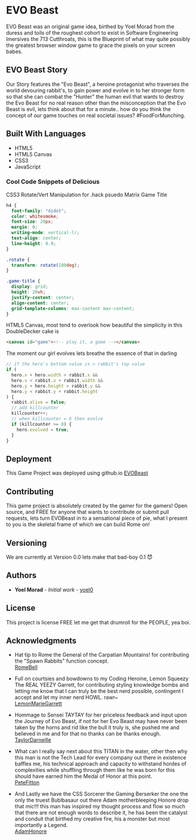 # EVO Beast

EVO Beast was an original game idea, birthed by Yoel Morad from the duress and toils of the roughest cohort to exist in Software Engineering Imersives the 713 Cutthroats, this is the Blueprint of what may quite possibly the greatest browser window game to grace the pixels on your screen babes.

## EVO Beast Story

Our Story features the "Evo Beast", a heroine protagonist who traverses the world devouring rabbit's, to gain power and evolve in to her stronger form so that she can combat the "Hunter" the human evil that wants to destroy the Evo Beast for no real reason other than the misconception that the Evo Beast is evil, lets think about that for a minute..
how do you think the concept of our game touches on real societal issues? #FoodForMunching.

## Built With Languages

- HTML5
- HTML5 Canvas
- CSS3
- JavaScript

### Cool Code Snippets of Delicious

CSS3 Rotate/Vert Manipulation for .hack psuedo Matrix Game Title

```css
h4 {
  font-family: "didot";
  color: whitesmoke;
  font-size: 20px;
  margin: 0;
  writing-mode: vertical-lr;
  text-align: center;
  line-height: 0.9;
}

.rotate {
  transform: rotate(180deg);
}

.game-title {
  display: grid;
  height: 20vh;
  justify-content: center;
  align-content: center;
  grid-template-columns: max-content max-content;
}
```

HTML5 Canvas, most tend to overlook how beautiful the simplicity in this DoubleDecker cake is

```html
<canvas id="game"><!-- play it, a game --></canvas>
```

The moment our girl evolves lets breathe the essence of that in darling

```javascript
// if the hero's bottom value is > rabbit's top value
if (
  hero.x + hero.width > rabbit.x &&
  hero.x < rabbit.x + rabbit.width &&
  hero.y + hero.height > rabbit.y &&
  hero.y < rabbit.y + rabbit.height
) {
  rabbit.alive = false;
  // add killcounter
  killcounter++;
  // when killcounter = 8 then evolve
  if (killcounter >= 8) {
    hero.evolved = true;
  }
}
```

## Deployment

This Game Project was deployed using github.io [EVOBeast](https://yoel0.github.io/Project-One-EVOBeast/)

## Contributing

This game project is absolutely created by the gamer for the gamers! Open source, and FREE for anyone that wants to contribute or submit pull requests, lets turn EVOBeast in to a sensational piece of pie, what I present to you is the skeletal frame of which we can build Rome on!

## Versioning

We are currently at Version 0.0 lets make that bad-boy 0.1 😈

## Authors

- **Yoel Morad** - _Initial work_ - [yoel0](https://github.com/yoel0)

## License

This project is license FREE let me get that drumroll for the PEOPLE, yea boi.

## Acknowledgments

- Hat tip to Rome the General of the Carpatian Mountains! for contributing the "Spawn Rabbits" function concept.<br />
  [RomeBell](https://github.com/romebell)

- Full on courtsies and bowdowns to my Coding Heroine, Lemon Squeezy The REAL YEEZY Garrett, for contributing styling knowledge bombs and letting me know that I can truly be the best nerd possible, contingent I accept and let my inner nerd HOWL. rawr~ <br />
  [LemonMarieGarrett](https://github.com/egarrett94)

- Hommage to Sensei TAYTAY for her priceless feedback and input upon the Journey of Evo Beast, if not for her Evo Beast may have never been taken by the horns and rid like the bull it truly is, she pushed me and believed in me and for that no thanks can be thanks enough.<br />
  [TaylorDarneille](https://github.com/TaylorDarneille)

- What can I really say next about this TITAN in the water, other then why this man is not the Tech Lead for every company out there in existence baffles me, his technical approach and capacity to withstand hordes of complexities while shuffling through them like he was born for this should have earned him the Medal of Honor at this point.<br />
  [PeteFitton](https://github.com/petefitton)

- And Lastly we have the CSS Sorcerer the Gaming Berserker the one the only the truest Bublbasaur out there Adam motherbleeping Honore drop that mic!!! this man has inspired my thought process and flow so much that there are not enough words to describe it, he has been the catalyst and conduit that birthed my creative fire, his a monster but most importantly a Legend.<br />
  [AdamHonore](https://github.com/ahonore42)
